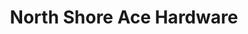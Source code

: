 ---
title: "North Shore Ace Hardware"
url: /kings-beach/north-shore-ace-hardware/
shop: hardware
---